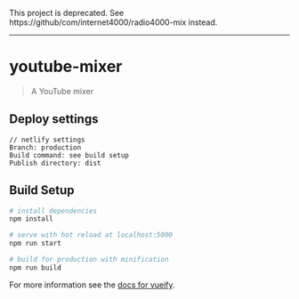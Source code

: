 This project is deprecated. See https://github/com/internet4000/radio4000-mix instead.

---

# youtube-mixer

> A YouTube mixer

## Deploy settings

```
// netlify settings
Branch: production
Build command: see build setup
Publish directory: dist
```

## Build Setup

``` bash
# install dependencies
npm install

# serve with hot reload at localhost:5000
npm run start

# build for production with minification
npm run build
```

For more information see the [docs for vueify](https://github.com/vuejs/vueify).
